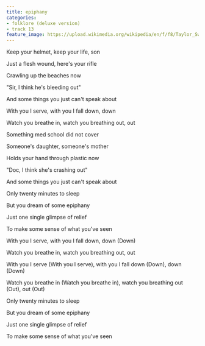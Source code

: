 ```yaml
---
title: ​epiphany
categories:
- folklore (deluxe version)
- track 13
feature_image: https://upload.wikimedia.org/wikipedia/en/f/f8/Taylor_Swift_-_Folklore.png
--- 
```

Keep your helmet, keep your life, son

Just a flesh wound, here's your rifle

Crawling up the beaches now

"Sir, I think he's bleeding out"

And some things you just can't speak about

With you I serve, with you I fall down, down

Watch you breathe in, watch you breathing out, out

Something med school did not cover

Someone's daughter, someone's mother

Holds your hand through plastic now

"Doc, I think she's crashing out"

And some things you just can't speak about

Only twenty minutes to sleep

But you dream of some epiphany

Just one single glimpse of relief

To make some sense of what you've seen

With you I serve, with you I fall down, down (Down)

Watch you breathe in, watch you breathing out, out

With you I serve (With you I serve), with you I fall down (Down), down (Down)

Watch you breathe in (Watch you breathe in), watch you breathing out (Out), out (Out)

Only twenty minutes to sleep

But you dream of some epiphany

Just one single glimpse of relief

To make some sense of what you've seen